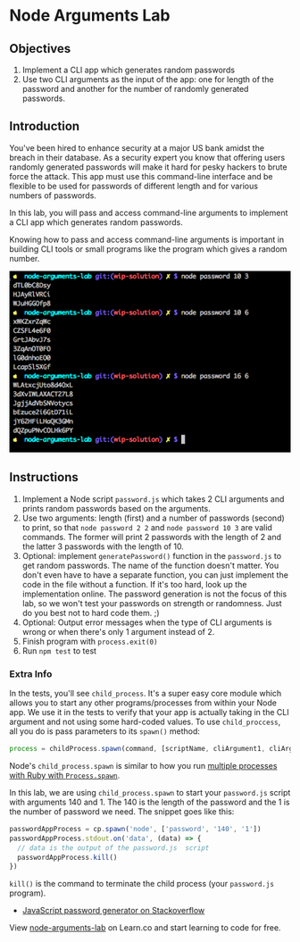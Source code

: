 # Node Arguments Lab

## Objectives

1. Implement a CLI app which generates random passwords
1. Use two CLI arguments as the input of the app: one for length of the password and another for the number of randomly generated passwords.

## Introduction

You've been hired to enhance security at a major US bank amidst the breach in their database. As a security expert you know that offering users randomly generated passwords will make it hard for pesky hackers to brute force the attack. This app must use this command-line interface and be flexible to be used for passwords of different length and for various numbers of passwords.

In this lab, you will pass and access command-line arguments to implement a CLI app which generates random passwords.

Knowing how to pass and access command-line arguments is important in building CLI tools or small programs like the program which gives a random number.

![](password.png)

## Instructions

1. Implement a Node script `password.js` which takes 2 CLI arguments and prints random passwords based on the arguments.
1. Use two arguments: length (first) and a number of passwords (second) to print, so that `node password 2 2` and `node password 10 3` are valid commands. The former will print 2 passwords with the length of 2 and the latter 3 passwords with the length of 10.
2. Optional: implement `generatePassword()` function in the `password.js` to get random passwords. The name of the function doesn't matter. You don't even have to have a separate function, you can just implement the code in the file without a function. If it's too hard, look up the implementation online. The password generation is not the focus of this lab, so we won't test your passwords on strength or randomness. Just do you best not to hard code them. ;)
3. Optional: Output error messages when the type of CLI arguments is wrong or when there's only 1 argument instead of 2.
3. Finish program with `process.exit(0)`
1. Run `npm test` to test


### Extra Info

In the tests, you'll see `child_process`. It's a super easy core module which allows you to start any other programs/processes from within your Node app. We use it in the tests to verify that your app is actually taking in the CLI argument and not using some hard-coded values.
To use `child_proccess`, all you do is pass parameters to its `spawn()` method:

```js
process = childProcess.spawn(command, [scriptName, cliArgument1, cliArgument2])
```

Node's `child_process.spawn` is similar to how you run [multiple processes with Ruby with `Process.spawn`](https://en.wikibooks.org/wiki/Ruby_Programming/Running_Multiple_Processes).

In this lab, we are using `child_process.spawn` to start your `password.js` script with arguments 140 and 1. The 140 is the length of the password and the 1 is the number of password we need. The snippet goes like this:

```js
passwordAppProcess = cp.spawn('node', ['password', '140', '1'])
passwordAppProcess.stdout.on('data', (data) => {
  // data is the output of the password.js  script
  passwordAppProcess.kill() 
})
```

`kill()` is the command to terminate the child process (your `password.js` program).

* [JavaScript password generator on Stackoverflow](http://stackoverflow.com/questions/1497481/javascript-password-generator)

<p data-visibility='hidden'>View <a href='https://learn.co/lessons/node-arguments-lab' title='node-arguments-lab'>node-arguments-lab</a> on Learn.co and start learning to code for free.</p>
